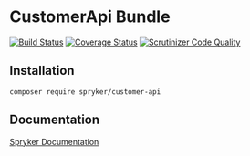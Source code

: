 # CustomerApi Bundle
[![Build Status](https://travis-ci.org/spryker/CustomerApi.svg)](https://travis-ci.org/spryker/CustomerApi)
[![Coverage Status](https://coveralls.io/repos/github/spryker/CustomerApi/badge.svg)](https://coveralls.io/github/spryker/CustomerApi)
[![Scrutinizer Code Quality](https://scrutinizer-ci.com/g/spryker/CustomerApi/badges/quality-score.png?b=master)](https://scrutinizer-ci.com/g/spryker/CustomerApi/?branch=master)

## Installation

```
composer require spryker/customer-api
```

## Documentation

[Spryker Documentation](https://spryker.github.io)
